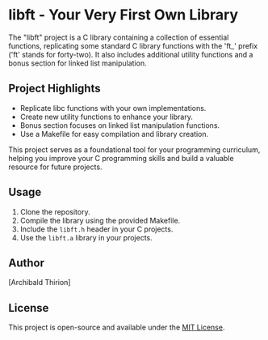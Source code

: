 # libft - Your Very First Own Library

The "libft" project is a C library containing a collection of essential functions, replicating some standard C library functions with the 'ft_' prefix ('ft' stands for forty-two). It also includes additional utility functions and a bonus section for linked list manipulation.

## Project Highlights

- Replicate libc functions with your own implementations.
- Create new utility functions to enhance your library.
- Bonus section focuses on linked list manipulation functions.
- Use a Makefile for easy compilation and library creation.

This project serves as a foundational tool for your programming curriculum, helping you improve your C programming skills and build a valuable resource for future projects.

## Usage

1. Clone the repository.
2. Compile the library using the provided Makefile.
3. Include the `libft.h` header in your C projects.
4. Use the `libft.a` library in your projects.

## Author

[Archibald Thirion]

## License

This project is open-source and available under the [MIT License](LICENSE).

